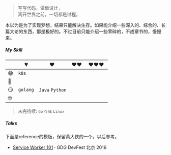 > 写写代码，做做设计，  
> 离开世界之前，一切都是过程。

本以为是为了实现梦想，结果只能解决生存。如果能介绍一些深入的、综合的、长篇大论的东西，那是极好的。不过目前只能介绍一些零碎的，不成章节的，慢慢来。

##### My Skill

|     | 💔️           | ❤️ ️                                          | ❤️❤️ ️                                          | ❤️❤️❤️ ️                                      |
| --- | ------------- | --------------------------------------------- | ----------------------------------------------- | --------------------------------------------- |
| 😅  | `k8s`         |                                   |                       |                       |
| 🧐  |               |  |  |                             |
| 😏  | `golang`       | `Java` `Python`                               |                     |  |
| 🤓  |               |                          |                           |                              |

> 未完待续:  `Go` `存储` `Linux`

##### Talks


 下面是reference的模板，保留黄大侠的一个，以后参考。

- [Service Worker 101][1] · GDG DevFest 北京 2016

[1]: //huangxuan.me/2016/11/20/sw-101-gdgdf/
